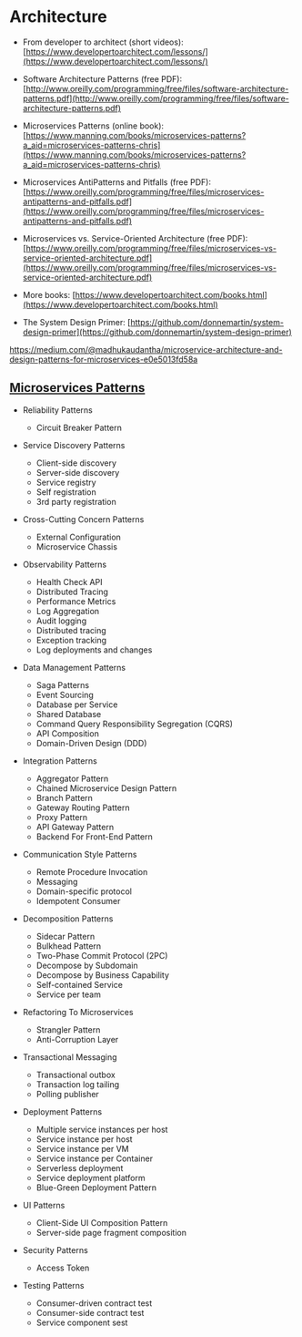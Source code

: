 # Architecture

- From developer to architect (short videos): [https://www.developertoarchitect.com/lessons/](https://www.developertoarchitect.com/lessons/)

- Software Architecture Patterns (free PDF): [http://www.oreilly.com/programming/free/files/software-architecture-patterns.pdf](http://www.oreilly.com/programming/free/files/software-architecture-patterns.pdf)

- Microservices Patterns (online book): [https://www.manning.com/books/microservices-patterns?a_aid=microservices-patterns-chris](https://www.manning.com/books/microservices-patterns?a_aid=microservices-patterns-chris)

- Microservices AntiPatterns and Pitfalls (free PDF): [https://www.oreilly.com/programming/free/files/microservices-antipatterns-and-pitfalls.pdf](https://www.oreilly.com/programming/free/files/microservices-antipatterns-and-pitfalls.pdf)

- Microservices vs. Service-Oriented Architecture (free PDF): [https://www.oreilly.com/programming/free/files/microservices-vs-service-oriented-architecture.pdf](https://www.oreilly.com/programming/free/files/microservices-vs-service-oriented-architecture.pdf)

- More books: [https://www.developertoarchitect.com/books.html](https://www.developertoarchitect.com/books.html)

- The System Design Primer: [https://github.com/donnemartin/system-design-primer](https://github.com/donnemartin/system-design-primer)

https://medium.com/@madhukaudantha/microservice-architecture-and-design-patterns-for-microservices-e0e5013fd58a

## [Microservices Patterns](https://microservices.io/patterns/microservices.html)


- Reliability Patterns
  - Circuit Breaker Pattern
  
- Service Discovery Patterns
  - Client-side discovery
  - Server-side discovery
  - Service registry
  - Self registration
  - 3rd party registration

- Cross-Cutting Concern Patterns
  - External Configuration
  - Microservice Chassis

- Observability Patterns
  - Health Check API
  - Distributed Tracing
  - Performance Metrics
  - Log Aggregation
  - Audit logging
  - Distributed tracing
  - Exception tracking
  - Log deployments and changes
  
- Data Management Patterns
  - Saga Patterns
  - Event Sourcing
  - Database per Service
  - Shared Database
  - Command Query Responsibility Segregation (CQRS)
  - API Composition
  - Domain-Driven Design (DDD)

- Integration Patterns
  - Aggregator Pattern
  - Chained Microservice Design Pattern
  - Branch Pattern
  - Gateway Routing Pattern
  - Proxy Pattern
  - API Gateway Pattern
  - Backend For Front-End Pattern

- Communication Style Patterns
  - Remote Procedure Invocation
  - Messaging
  - Domain-specific protocol
  - Idempotent Consumer

- Decomposition Patterns
  - Sidecar Pattern
  - Bulkhead Pattern
  - Two-Phase Commit Protocol (2PC)
  - Decompose by Subdomain
  - Decompose by Business Capability
  - Self-contained Service
  - Service per team

- Refactoring To Microservices
  - Strangler Pattern
  - Anti-Corruption Layer

- Transactional Messaging
  - Transactional outbox
  - Transaction log tailing
  - Polling publisher

- Deployment Patterns
  - Multiple service instances per host
  - Service instance per host
  - Service instance per VM
  - Service instance per Container
  - Serverless deployment
  - Service deployment platform
  - Blue-Green Deployment Pattern

- UI Patterns
  - Client-Side UI Composition Pattern
  - Server-side page fragment composition

- Security Patterns
  - Access Token

- Testing Patterns
  - Consumer-driven contract test
  - Consumer-side contract test
  - Service component sest 

